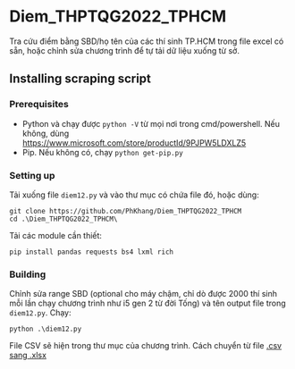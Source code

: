 # Diem_THPTQG2022_TPHCM
Tra cứu điểm bằng SBD/họ tên của các thí sinh TP.HCM trong file excel có sẵn, hoặc chỉnh sửa chương trình để tự tải dữ liệu xuống từ sở. 

## Installing scraping script

### Prerequisites
- Python và chạy được `python -V` từ mọi nơi trong cmd/powershell. Nếu không, dùng https://www.microsoft.com/store/productId/9PJPW5LDXLZ5
- Pip. Nếu không có, chạy `python get-pip.py`

### Setting up

Tải xuống file `diem12.py` và vào thư mục có chứa file đó, hoặc dùng:
```
git clone https://github.com/PhKhang/Diem_THPTQG2022_TPHCM
cd .\Diem_THPTQG2022_TPHCM\
```

Tải các module cần thiết:
```
pip install pandas requests bs4 lxml rich
```

### Building

Chỉnh sửa range SBD (optional cho máy chậm, chỉ dò được 2000 thí sinh mỗi lần chạy chương trình như i5 gen 2 từ đời Tống) và tên output file trong `diem12.py`.
Chạy:
```
python .\diem12.py
```
File CSV sẽ hiện trong thư mục của chương trình.
Cách chuyển từ file [.csv sang .xlsx](https://www.thegioididong.com/hoi-dap/cach-khac-phuc-file-csv-bi-loi-font-tieng-viet-khi-mo-1392354#:~:text=M%E1%BB%9F%20file%20Excel%20%3E%20Ch%E1%BB%8Dn%20th%E1%BA%BB%20Data%20%3E%20Nh%E1%BA%A5n%20v%C3%A0o%20Get%20External%20Data%20%3E%20Ch%E1%BB%8Dn%20From%20Text%20%3E%20Ch%E1%BB%8Dn%20file%20CSV%20c%E1%BA%A7n%20m%E1%BB%9F%20%3E%20Nh%E1%BA%A5n%20Open%20%3E%20Ch%E1%BB%8Dn%20Delimited%20%3E%20%C4%90i%20%C4%91%E1%BA%BFn%20File%20origin%20%3E%20Ch%E1%BB%8Dn%20UTF%2D8%20%3E%20Nh%E1%BA%A5n%20Next%20%3E%20Ch%E1%BB%89%20t%C3%ADch%20ch%E1%BB%8Dn%20%C3%B4%20Comma%20%3E%20Nh%E1%BA%A5n%20Next%20%3E%20Nh%E1%BA%A5n%20Finish%20%3E%20Ch%E1%BB%8Dn%20%C3%B4%20ch%E1%BB%A9a%20d%E1%BB%AF%20li%E1%BB%87u%20%3E%20Nh%E1%BA%A5n%20OK%20%C4%91%E1%BB%83%20m%E1%BB%9F%20file%20CSV%20kh%C3%B4ng%20b%E1%BB%8B%20l%E1%BB%97i%20font.) 
